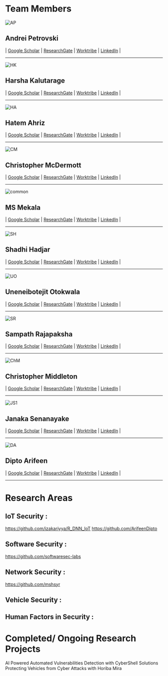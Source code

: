 # Team Members

![AP](https://user-images.githubusercontent.com/125314333/218660933-aff958e4-31ec-429b-a1e5-fec89252176c.jpg) 

## Andrei Petrovski
| [Google Scholar](<https://scholar.google.com/citations?user=fiQw0fAAAAAJ&hl=en>) | [ResearchGate](<https://www.researchgate.net/profile/Andrei-Petrovski>) | [Worktribe](<https://rgu-repository.worktribe.com/person/152554/andrei-petrovski>) | [LinkedIn](<https://www.linkedin.com/in/andrei-petrovski-2920874>) | 

***************************************************************************************************************


![HK](https://user-images.githubusercontent.com/125314333/218662155-9c704521-2fed-41dd-82a8-6f33693c2dfd.png)

## Harsha Kalutarage
| [Google Scholar](<>) | [ResearchGate](<https://www.researchgate.net/profile/Harsha_Kalutarage>) | [Worktribe](<https://rgu-repository.worktribe.com/person/171481/harsha-kalutarage>) | [LinkedIn](<https://www.linkedin.com/in/harshakumaralk/>) | 

***************************************************************************************************************


![HA](https://user-images.githubusercontent.com/125314333/218663500-2bd561e6-d769-49d3-bd08-549b91919b4c.jpg)

## Hatem Ahriz
| [Google Scholar](<>) | [ResearchGate](<https://www.researchgate.net/profile/Hatem-Ahriz>) | [Worktribe](<https://rgu-repository.worktribe.com/person/77282/hatem-ahriz>) | [LinkedIn](<https://www.linkedin.com/in/hatem-ahriz/>) | 

***************************************************************************************************************


![CM](https://user-images.githubusercontent.com/125314333/218664211-72c5ae1a-2e68-4632-890b-02d0b54029f5.jpg)

## Christopher McDermott
| [Google Scholar](<https://scholar.google.com/citations?hl=en&user=XEdIws4AAAAJ>) | [ResearchGate](<https://www.researchgate.net/profile/Christopher-Mcdermott-4>) | [Worktribe](<https://rgu-repository.worktribe.com/person/109136/christopher-mcdermott>) | [LinkedIn](<https://www.linkedin.com/in/christopher-d-mcdermott-b4549b46/>) | 

***************************************************************************************************************


![common](https://user-images.githubusercontent.com/125314333/218665412-541925e2-47ef-47d0-85ad-22448d3d9b55.jpg)

## MS Mekala
| [Google Scholar](<https://scholar.google.com/citations?hl=en&user=bw1ymskAAAAJ>) | [ResearchGate](<https://www.researchgate.net/profile/M-S-Mekala>) | [Worktribe](<>) | [LinkedIn](<https://www.linkedin.com/in/m-s-mekala-42a940111/>) | 

***************************************************************************************************************


![SH](https://user-images.githubusercontent.com/125314333/218664507-01cb796c-aa31-4160-8c9c-bbb3ff71d1c4.jpg)

## Shadhi Hadjar 
| [Google Scholar](<https://scholar.google.com/citations?hl=en&user=zlPFWs0AAAAJ>) | [ResearchGate](<https://www.researchgate.net/profile/Muhammad-Shadi-Hajar>) | [Worktribe](<>) | [LinkedIn](<>) | 

***************************************************************************************************************

![UO](https://user-images.githubusercontent.com/125314333/218666240-7523f76b-6fd9-4647-80a3-496d1b22d3d6.jpg)

## Uneneibotejit Otokwala
| [Google Scholar](<https://scholar.google.com/citations?hl=en&user=dAH04FsAAAAJ>) | [ResearchGate](<https://www.researchgate.net/profile/Uneneibotejit-Otokwala>) | [Worktribe](<https://rgu-repository.worktribe.com/person/871416/uneneibotejit-otokwala>) | [LinkedIn](<https://www.linkedin.com/in/uneneibotejit-otokwala-47506a62/>) | 

***************************************************************************************************************


![SR](https://user-images.githubusercontent.com/125314333/218666769-bd42ccc6-82a7-4cfc-86e9-8822280b9838.jpg)

## Sampath Rajapaksha
| [Google Scholar](<>) | [ResearchGate](<https://www.researchgate.net/profile/Sampath-Rajapaksha-3>) | [Worktribe](<https://rgu-repository.worktribe.com/person/977537/sampath-rajapaksha-r-wasala-mudiyanselage-polwatte-gedara>) | [LinkedIn](<https://www.linkedin.com/in/sampath-rajapaksha-30476227/>) | 

***************************************************************************************************************


![ChM](https://user-images.githubusercontent.com/125314333/218667511-bf470758-56f3-44b0-890f-bfdf4b5a1daf.jpg)

## Christopher Middleton
| [Google Scholar](<>) | [ResearchGate](<>) | [Worktribe](<https://rgu-repository.worktribe.com/person/977443/christopher-middleton>) | [LinkedIn](<https://www.linkedin.com/in/chris-middleton-49007a206/>) | 

***************************************************************************************************************


![JS1](https://user-images.githubusercontent.com/125314333/218667728-152115a5-943c-41e3-8b91-d0561ced3232.jpg)

## Janaka Senanayake
| [Google Scholar](<https://scholar.google.com/citations?user=ztO6SEMAAAAJ&hl=en>) | [ResearchGate](<https://www.researchgate.net/profile/Janaka-Senanayake-2>) | [Worktribe](<https://rgu-repository.worktribe.com/person/1168102/janaka-senanayake>) | [LinkedIn](<https://www.linkedin.com/in/janaka-senanayake-01059825/>) | 

***************************************************************************************************************


![DA](https://user-images.githubusercontent.com/125314333/218668067-2bc06b5e-b1c3-4fa3-9dbc-7afa6a4b0381.jpg)

## Dipto Arifeen
| [Google Scholar](<https://scholar.google.com/citations?hl=en&user=nIV0P9oAAAAJ>) | [ResearchGate](<https://www.researchgate.net/profile/Murshedul-Arifeen>) | [Worktribe](<https://rgu-repository.worktribe.com/person/1456645/dipto-arifeen>) | [LinkedIn](<https://www.linkedin.com/in/murshedul-arifeen-dipto/>) | 

***************************************************************************************************************



# Research Areas

## IoT Security : 
<https://github.com/izakariyya/R_DNN_IoT>
<https://github.com/ArifeenDipto>


## Software Security : 
<https://github.com/softwaresec-labs>


## Network Security : 
<https://github.com/mshsyr>

## Vehicle Security : 


## Human Factors in Security : 


# Completed/ Ongoing Research Projects
AI Powered Automated Vulnerabilities Detection with CyberShell Solutions
Protecting Vehicles from Cyber Attacks with Horiba Mira
